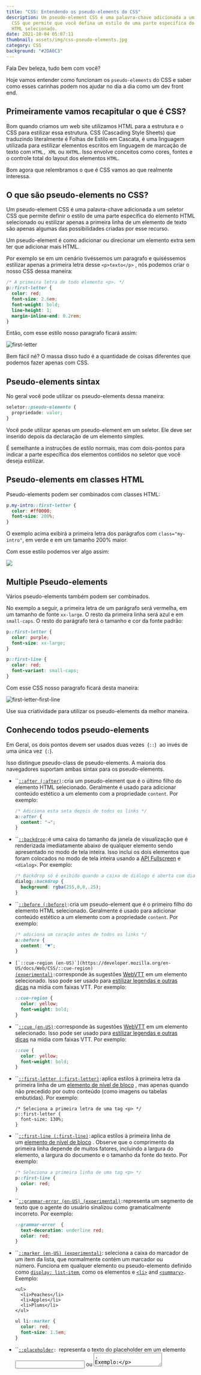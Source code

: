 ```yaml
---
title: "CSS: Entendendo os pseudo-elements do CSS"
description: Um pseudo-element CSS é uma palavra-chave adicionada a um seletor
  CSS que permite que você defina um estilo de uma parte específica do elemento
  HTML selecionado.
date: 2021-10-04 05:07:11
thumbnail: assets/img/css-pseudo-elements.jpg
category: CSS
background: "#2DA0C3"
---
```

Fala Dev beleza, tudo bem com você?

Hoje vamos entender como funcionam os `pseudo-elements` do CSS e saber como esses carinhas podem nos ajudar no dia a dia como um dev front end. 

## Primeiramente vamos recapitular o que é CSS?

Bom quando criamos um web site utilizamos HTML para a estrutura e o CSS para estilizar essa estrutura. CSS (Cascading Style Sheets) que traduzindo literalmente é Folhas de Estilo em Cascata, é uma linguagem utilizada para estilizar elementos escritos em linguagem de marcação de texto com `HTML, XML` ou `XHTML`. Isso envolve conceitos como cores, fontes e o controle total do layout dos elementos `HTML`.

Bom agora que relembramos o que é CSS vamos ao que realmente interessa.

## O que são pseudo-elements no CSS?

Um pseudo-element CSS é uma palavra-chave adicionada a um seletor CSS que permite definir o estilo de uma parte específica do elemento HTML selecionado ou estilizar apenas a primeira linha de um elemento de texto são apenas algumas das possibilidades criadas por esse recurso.

Um pseudo-element é como adicionar ou direcionar um elemento extra sem ter que adicionar mais HTML.

Por exemplo se em um cenário tivéssemos um paragrafo e quiséssemos estilizar apenas a primeira letra desse `<p>texto</p>` , nós podemos criar o nosso CSS dessa maneira:

```css
/* A primeira letra de todo elemento <p>. */
p::first-letter {
  color: red;
  font-size: 2.6em;
  font-weight: bold;
  line-height: 1;
  margin-inline-end: 0.2rem;
}
```

Então, com esse estilo nosso paragrafo ficará assim:

![first-letter](assets/img/capturar.png "first-letter")

Bem fácil né? O massa disso tudo é a quantidade de coisas diferentes que podemos fazer apenas com CSS.

## Pseudo-elements sintax

No geral você pode utilizar os pseudo-elements dessa maneira:

```css
seletor::pseudo-elemento {
  propriedade: valor;
}
```

Você pode utilizar apenas um pseudo-element em um seletor. Ele deve ser inserido depois da declaração de um elemento simples.

É semelhante a instruções de estilo normais, mas com dois-pontos para indicar a parte específica dos elementos contidos no seletor que você deseja estilizar.

## Pseudo-elements em classes HTML

Pseudo-elements podem ser combinados com classes HTML: 

```css
p.my-intro::first-letter {
  color: #ff0000;
  font-size: 200%;
}
```

O exemplo acima exibirá a primeira letra dos parágrafos com `class="my-intro"`, em verde e em um tamanho 200% maior.

Com esse estilo podemos ver algo assim:

![](assets/img/classe-html.png)

## Multiple Pseudo-elements

Vários pseudo-elements também podem ser combinados.

No exemplo a seguir, a primeira letra de um parágrafo será vermelha, em um tamanho de fonte `xx-large`. O resto da primeira linha será azul e em `small-caps`. O resto do parágrafo terá o tamanho e cor da fonte padrão:

```css
p::first-letter {
  color: purple;
  font-size: xx-large;
}

p::first-line {
  color: red;
  font-variant: small-caps;
}
```

Com esse CSS nosso paragrafo ficará desta maneira:

![first-letter-first-line](assets/img/first-letter-first-line.png "first-letter-first-line")

Use sua criatividade para utilizar os pseudo-elements da melhor maneira.

## Conhecendo todos pseudo-elements

Em Geral, os dois pontos devem ser usados duas vezes  (`::`)  ao invés de uma única vez  (`:`). 

Isso distingue pseudo-class de pseudo-elements. A maioria dos navegadores suportam ambas sintax para os pseudo-elements.

* ``[`::after (:after)`](https://developer.mozilla.org/pt-BR/docs/Web/CSS/::after)`:`cria um pseudo-element que é o último filho do elemento HTML selecionado. Geralmente é usado para adicionar conteúdo estético a um elemento com a propriedade `content`. Por exemplo: 

  ```css
  /* Adiciona esta seta depois de todos os links */
  a::after {
    content: "→";
  }
  ```
* ``[`::backdrop`](https://developer.mozilla.org/pt-BR/docs/Web/CSS/::backdrop)`:`é uma caixa do tamanho da janela de visualização que é renderizada imediatamente abaixo de qualquer elemento sendo apresentado no modo de tela inteira. Isso inclui os dois elementos que foram colocados no modo de tela inteira usando a [API Fullscreen](https://developer.mozilla.org/en-US/docs/Web/API/Fullscreen_API) e `<dialog>`. [](https://developer.mozilla.org/en-US/docs/Web/CSS)Por exemplo:

  ```css
  /* Backdrop só é exibido quando a caixa de diálogo é aberta com dialog.showModal() */
  dialog::backdrop {
    background: rgba(255,0,0,.25);
  }
  ```
* ``[`::before (:before)`](https://developer.mozilla.org/pt-BR/docs/Web/CSS/::before)`:`cria um pseudo-element que é o primeiro filho do elemento HTML selecionado. Geralmente é usado para adicionar conteúdo estético a um elemento com a propriedade `content`. Por exemplo: 

  ```css
  /* adiciona um coração antes de todos os links */
  a::before {
    content: "♥";
  }
  ```
* ``[`::cue-region (en-US)`](https://developer.mozilla.org/en-US/docs/Web/CSS/::cue-region)``[`(experimental)`](https://developer.mozilla.org/en-US/docs/Web/CSS/::grammar-error)`:`corresponde às sugestões [WebVTT](https://developer.mozilla.org/en-US/docs/Web/API/WebVTT_API "WebVTT") em um elemento selecionado. Isso pode ser usado para [estilizar legendas e outras dicas](https://developer.mozilla.org/en-US/docs/Web/API/WebVTT_API#styling_webtt_cues) na mídia com faixas VTT. Por exemplo: 

  ```css
  ::cue-region {
    color: yellow;
    font-weight: bold;
  }
  ```
* ``[`::cue (en-US)`](https://developer.mozilla.org/en-US/docs/Web/CSS/::cue)`:`corresponde às sugestões [WebVTT](https://developer.mozilla.org/en-US/docs/Web/API/WebVTT_API) em um elemento selecionado. Isso pode ser usado para [estilizar legendas e outras dicas](https://developer.mozilla.org/en-US/docs/Web/API/WebVTT_API#styling_webtt_cues) na mídia com faixas VTT. Por exemplo:

  ```css
  ::cue {
    color: yellow;
    font-weight: bold;
  }
  ```
* ``[`::first-letter (:first-letter)`](https://developer.mozilla.org/pt-BR/docs/Web/CSS/::first-letter)`:`aplica estilos à primeira letra da primeira linha de um [elemento de nível de bloco](https://developer.mozilla.org/en-US/docs/Web/CSS/Visual_formatting_model#block-level_elements_and_block_boxes) , mas apenas quando não precedido por outro conteúdo (como imagens ou tabelas embutidas). Por exemplo:

  ```
  /* Seleciona a primeira letra de uma tag <p> */
  p::first-letter {
    font-size: 130%;
  }
  ```
* ``[`::first-line (:first-line)`](https://developer.mozilla.org/pt-BR/docs/Web/CSS/::first-line)`:`aplica estilos à primeira linha de um [elemento de nível de bloco](https://developer.mozilla.org/en-US/docs/Web/CSS/Visual_formatting_model#block-level_elements_and_block_boxes) . Observe que o comprimento da primeira linha depende de muitos fatores, incluindo a largura do elemento, a largura do documento e o tamanho da fonte do texto. Por exemplo: 

  ```css
  /* Seleciona a primeira linha de uma tag <p> */
  p::first-line {
    color: red;
  }
  ```
* ``[`::grammar-error (en-US) (experimental)`](https://developer.mozilla.org/en-US/docs/Web/CSS/::grammar-error)`:`representa um segmento de texto que o agente do usuário sinalizou como gramaticalmente incorreto. Por exemplo:

  ```css
  ::grammar-error  {
    text-decoration: underline red;
    color: red;
  } 
  ```
* ``[`::marker (en-US) (experimental)`](https://developer.mozilla.org/en-US/docs/Web/CSS/::marker): seleciona a caixa do marcador de um item da lista, que normalmente contém um marcador ou número. Funciona em qualquer elemento ou pseudo-elemento definido como [`display: list-item`](https://developer.mozilla.org/en-US/docs/Web/CSS/display), como os elementos e [`<li>`](https://developer.mozilla.org/en-US/docs/Web/HTML/Element/li) and [`<summary>`](https://developer.mozilla.org/en-US/docs/Web/HTML/Element/summary)`.` Exemplo: 

  ```
  <ul>
    <li>Peaches</li>
    <li>Apples</li>
    <li>Plums</li>
  </ul>
  ```

  ```css
  ul li::marker {
    color: red;
    font-size: 1.5em;
  }
  ```
* ``[`::placeholder`](https://developer.mozilla.org/en-US/docs/Web/CSS/::placeholder)`: `representa o texto do placeholder em um elemento <input> ou <textarea>. Exemplo: 

  ```css
  input::placeholder {
    color: red;
    font-size: 1.2em;
    font-style: italic;
  }
  ```

Eu poderia escrever sobre cada um desses pseudo elements aqui mas a documentação por si só já é excelente, não tem porque eu refazer a roda kkk, então para conhecer cada um desses elementos. Basta clicar no nome dele acima que você será redirecionado para a documentação oficial de cada pseudo-element.

fonte: https://developer.mozilla.org/en-US/docs/Web/CSS/Pseudo-elements;

Bom por hoje é só galera, vejo vocês a próxima;

> Que a força do código esteja com você!